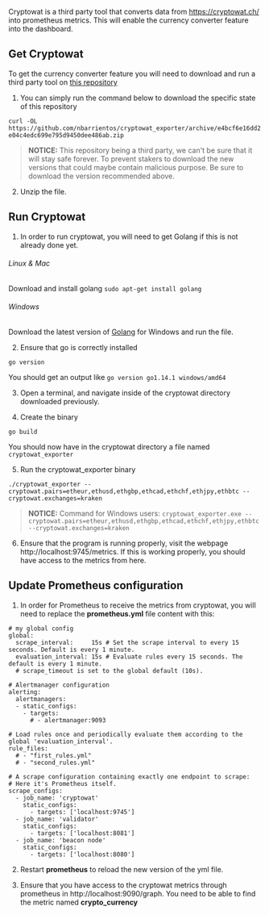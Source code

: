 Cryptowat is a third party tool that converts data from https://cryptowat.ch/ into prometheus metrics. This will enable the currency converter feature into the dashboard.

## Get Cryptowat
To get the currency converter feature you will need to download and run a third party tool on [this repository](https://github.com/nbarrientos/cryptowat_exporter/tree/e4bcf6e16dd2e04c4edc699e795d9450dee486ab "cryptowat")

1. You can simply run the command below to download the specific state of this repository

```curl -OL https://github.com/nbarrientos/cryptowat_exporter/archive/e4bcf6e16dd2e04c4edc699e795d9450dee486ab.zip```

> **NOTICE:** This repository being a third party, we can't be sure that it will stay safe forever. To prevent stakers to download the new versions that could maybe contain malicious purpose. Be sure to download the version recommended above.

2. Unzip the file.

## Run Cryptowat
1. In order to run cryptowat, you will need to get Golang if this is not already done yet.

###### Linux & Mac 
Download and install golang
```sudo apt-get install golang```

###### Windows
Download the latest version of [Golang](https://golang.org/dl/) for Windows and run the file.

2. Ensure that go is correctly installed

```go version```

You should get an output like `go version go1.14.1 windows/amd64`

3. Open a terminal, and navigate inside of the cryptowat directory downloaded previously.

4. Create the binary

```go build```

You should now have in the cryptowat directory a file named `cryptowat_exporter`

5. Run the cryptowat_exporter binary

```./cryptowat_exporter --cryptowat.pairs=etheur,ethusd,ethgbp,ethcad,ethchf,ethjpy,ethbtc --cryptowat.exchanges=kraken```

> **NOTICE:** Command for Windows users: `cryptowat_exporter.exe --cryptowat.pairs=etheur,ethusd,ethgbp,ethcad,ethchf,ethjpy,ethbtc --cryptowat.exchanges=kraken`

6. Ensure that the program is running properly, visit the webpage http://localhost:9745/metrics. If this is working properly, you should have access to the metrics from here.


## Update Prometheus configuration

1. In order for Prometheus to receive the metrics from cryptowat, you will need to replace the **prometheus.yml** file content with this:

```
# my global config
global:
  scrape_interval:     15s # Set the scrape interval to every 15 seconds. Default is every 1 minute.
  evaluation_interval: 15s # Evaluate rules every 15 seconds. The default is every 1 minute.
  # scrape_timeout is set to the global default (10s).

# Alertmanager configuration
alerting:
  alertmanagers:
  - static_configs:
    - targets:
      # - alertmanager:9093

# Load rules once and periodically evaluate them according to the global 'evaluation_interval'.
rule_files:
  # - "first_rules.yml"
  # - "second_rules.yml"

# A scrape configuration containing exactly one endpoint to scrape:
# Here it's Prometheus itself.
scrape_configs:
  - job_name: 'cryptowat'
    static_configs:
      - targets: ['localhost:9745']
  - job_name: 'validator'
    static_configs:
      - targets: ['localhost:8081']
  - job_name: 'beacon node'
    static_configs:
      - targets: ['localhost:8080']
```

2. Restart **prometheus** to reload the new version of the yml file.

3. Ensure that you have access to the cryptowat metrics through prometheus in http://localhost:9090/graph. You need to be able to find the metric named **crypto_currency**







